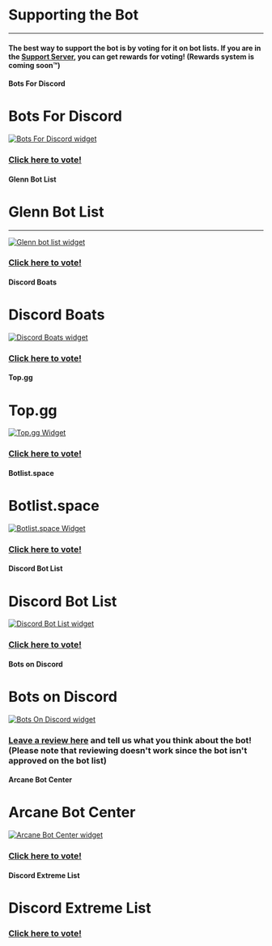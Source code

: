 # Supporting the Bot
---
#### The best way to support the bot is by voting for it on bot lists. If you are in the [Support Server](https://discord.gg/MTwj6wG), you can get rewards for voting! (Rewards system is coming soon™️)

#### **Bots For Discord**

# Bots For Discord

[![Bots For Discord widget](https://botsfordiscord.com/api/bot/673994042450903089/widget)](https://botsfordiscord.com/bots/673994042450903089)
### [Click here to vote!](https://botsfordiscord.com/bot/673994042450903089/vote)

#### **Glenn Bot List**

# Glenn Bot List
---
[![Glenn bot list widget](https://glennbotlist.xyz/bot/673994042450903089/widget)](https://glennbotlist.xyz/bot/673994042450903089)
### [Click here to vote!](https://glennbotlist.xyz/bot/673994042450903089/vote)

#### **Discord Boats**

# Discord Boats

[![Discord Boats widget](https://discord.boats/api/widget/673994042450903089)](https://discord.boats/bot/673994042450903089)
### [Click here to vote!](https://discord.boats/bot/673994042450903089/vote)

#### **Top.gg**

# Top.gg

[![Top.gg Widget](https://discordbots.org/api/widget/673994042450903089.svg)](https://discordbots.org/bot/673994042450903089)
### [Click here to vote!](https://top.gg/bot/673994042450903089/vote)

#### **Botlist.space**

# Botlist.space

[![Botlist.space Widget](https://api.botlist.space/widget/673994042450903089/5?rounded=true&shadows=true&background=7289da)](https://botlist.space/bot/673994042450903089?utm_source=bls&utm_medium=widget&utm_campaign=673994042450903089)
### [Click here to vote!](https://botlist.space/bot/673994042450903089/upvote)

#### **Discord Bot List**

# Discord Bot List

[![Discord Bot List widget](https://discordbotlist.com/bots/673994042450903089/widget?bg=7289da)](https://discordbotlist.com/bots/673994042450903089)
### [Click here to vote!](https://discordbotlist.com/bots/673994042450903089/upvote)


#### **Bots on Discord**

# Bots on Discord

[![Bots On Discord widget](https://bots.ondiscord.xyz/bots/673994042450903089/embed?showGuilds=true)](https://bots.ondiscord.xyz/bots/673994042450903089)
### [Leave a review here](https://bots.ondiscord.xyz/bots/673994042450903089/review) and tell us what you think about the bot! (Please note that reviewing doesn't work since the bot isn't approved on the bot list)

#### **Arcane Bot Center**

# Arcane Bot Center

[![Arcane Bot Center widget](https://arcane-center.xyz/api/widget/673994042450903089.svg)](https://arcane-center.xyz/bot/673994042450903089)
### [Click here to vote!](https://arcane-center.xyz/bot/673994042450903089)

#### **Discord Extreme List**

# Discord Extreme List
### [Click here to vote!](https://discordextremelist.xyz/bots/673994042450903089/upvote)


